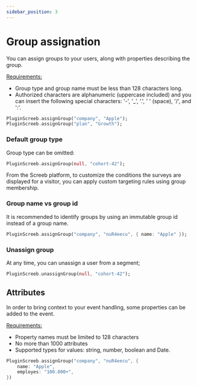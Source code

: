 ```yaml
---
sidebar_position: 3
---
```


# Group assignation

You can assign groups to your users, along with properties describing the group.

<u>Requirements:</u>

* Group type and group name must be less than 128 characters long.
* Authorized characters are alphanumeric (uppercase included) and you can insert the following special characters: '-', '_', '.', ' ' (space), '/', and ':'.

```dart
PluginScreeb.assignGroup("company", "Apple");
PluginScreeb.assignGroup("plan", "Growth");
```

### Default group type

Group type can be omitted:

```dart
PluginScreeb.assignGroup(null, "cohort-42");
```

From the Screeb platform, to customize the conditions the surveys are displayed for a visitor, you can apply custom targeting rules using group membership.

### Group name vs group id

It is recommended to identify groups by using an immutable group id instead of a group name.

```dart
PluginScreeb.assignGroup("company", "nuR4eecu", { name: "Apple" });
```

### Unassign group

At any time, you can unassign a user from a segment;

```dart
PluginScreeb.unassignGroup(null, "cohort-42");
```

## Attributes

In order to bring context to your event handling, some properties can be added to the event.

<u>Requirements:</u>

* Property names must be limited to 128 characters
* No more than 1000 attributes
* Supported types for values: string, number, boolean and Date.

```dart
PluginScreeb.assignGroup("company", "nuR4eecu", {
    name: "Apple",
    employes: "100.000+",
})
```
